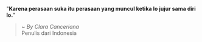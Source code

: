 "**Karena perasaan suka itu perasaan yang muncul ketika lo jujur sama diri lo.**"

> ~ _By Clara Canceriana_  
Penulis dari Indonesia

